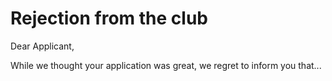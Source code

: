 # Rejection from the club

Dear Applicant, 

While we thought your application was great, we regret to inform you that...